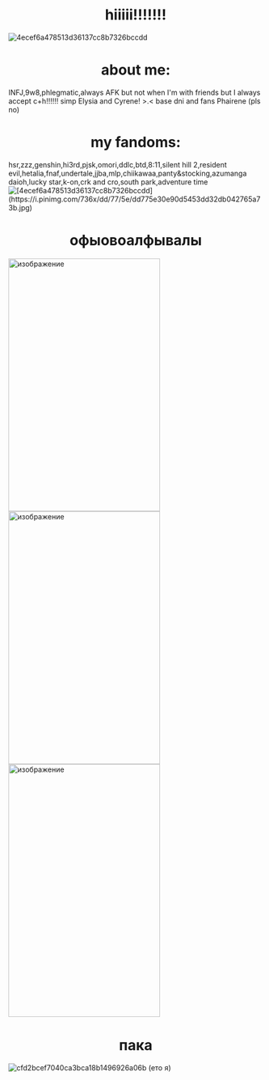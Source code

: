# <div align="center"> hiiiii!!!!!!!
![4ecef6a478513d36137cc8b7326bccdd](https://github.com/user-attachments/assets/53f0b720-8c9a-4e63-911a-293e86a41664)
# <div align="center"> about me:
INFJ,9w8,phlegmatic,always AFK but not when I'm with friends but I always accept c+h!!!!!! simp Elysia and Cyrene! >.< 
 base dni and fans Phairene (pls no)
# <div align="center">my fandoms:
hsr,zzz,genshin,hi3rd,pjsk,omori,ddlc,btd,8:11,silent hill 2,resident evil,hetalia,fnaf,undertale,jjba,mlp,chiikawaa,panty&stocking,azumanga daioh,lucky star,k-on,crk and cro,south park,adventure time
![[[4ecef6a478513d36137cc8b7326bccdd](https://github.com/user-attachments/assets/53f0b720-8c9a-4e63-911a-293e86a41664)](https://i.pinimg.com/736x/dd/77/5e/dd775e30e90d5453dd32db042765a73b.jpg)](https://i.pinimg.com/736x/ca/62/6b/ca626b958d80e168be6a5d7047ef5f1a.jpg)
# <div align="center"> офыовоалфывалы
<img width="300" height="500" alt="изображение" src="https://github.com/user-attachments/assets/dd02add0-4a72-47ee-b6ac-ee0473f60541" /> <img width="300" height="500" alt="изображение" src="https://i.pinimg.com/736x/e3/24/58/e324583f5ae82c7a4741afa02627bcae.jpg" /> <img width="300" height="500" alt="изображение" src="https://github.com/user-attachments/assets/2c004ab7-d87b-4e5e-b14c-3f6178e7ab9a" /> 
# <div align="center"> пака
![cfd2bcef7040ca3bca18b1496926a06b](https://github.com/user-attachments/assets/425ddbad-2bb7-4356-9219-07ac792414fb) (ето я)

